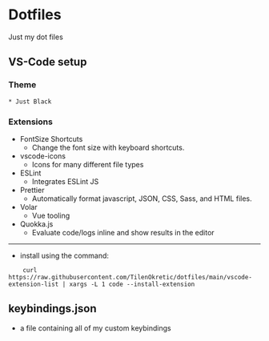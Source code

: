 # Dotfiles
Just my dot files


## VS-Code setup

### Theme
    * Just Black
### Extensions
* FontSize Shortcuts 
   * Change the font size with keyboard shortcuts.
* vscode-icons
   * Icons for many different file types
* ESLint
   * Integrates ESLint JS
* Prettier
   * Automatically format javascript, JSON, CSS, Sass, and HTML files.
* Volar
   * Vue tooling
* Quokka.js
   * Evaluate code/logs inline and show results in the editor

---

* install using the command: 
```
    curl https://raw.githubusercontent.com/TilenOkretic/dotfiles/main/vscode-extension-list | xargs -L 1 code --install-extension
```
## keybindings.json
* a file containing all of my custom keybindings
